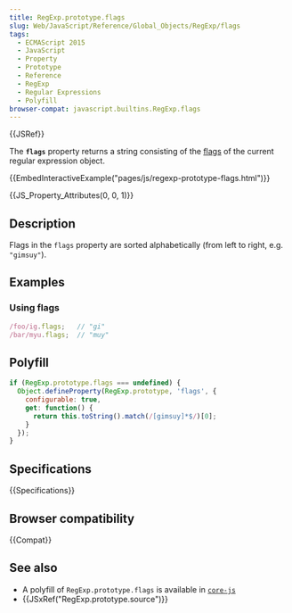 ```yaml
---
title: RegExp.prototype.flags
slug: Web/JavaScript/Reference/Global_Objects/RegExp/flags
tags:
  - ECMAScript 2015
  - JavaScript
  - Property
  - Prototype
  - Reference
  - RegExp
  - Regular Expressions
  - Polyfill
browser-compat: javascript.builtins.RegExp.flags
---
```

{{JSRef}}

The **`flags`** property returns a string consisting of the
[flags](/en-US/docs/Web/JavaScript/Guide/Regular_Expressions#advanced_searching_with_flags)
of the current regular expression object.

{{EmbedInteractiveExample("pages/js/regexp-prototype-flags.html")}}

{{JS_Property_Attributes(0, 0, 1)}}

## Description

Flags in the `flags` property are sorted alphabetically (from left to right,
e.g. `"gimsuy"`).

## Examples

### Using flags

```js
/foo/ig.flags;   // "gi"
/bar/myu.flags;  // "muy"
```

## Polyfill

```js
if (RegExp.prototype.flags === undefined) {
  Object.defineProperty(RegExp.prototype, 'flags', {
    configurable: true,
    get: function() {
      return this.toString().match(/[gimsuy]*$/)[0];
    }
  });
}
```

## Specifications

{{Specifications}}

## Browser compatibility

{{Compat}}

## See also

*   A polyfill of `RegExp.prototype.flags` is available in
    [`core-js`](https://github.com/zloirock/core-js#ecmascript-string-and-regexp)
*   {{JSxRef("RegExp.prototype.source")}}
